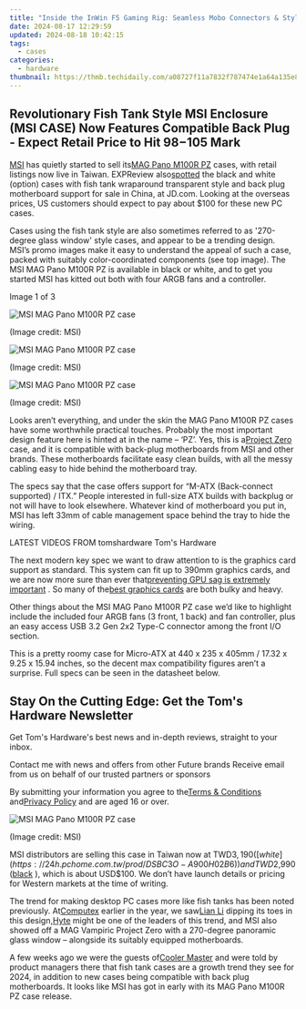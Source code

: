```yaml
---
title: "Inside the InWin F5 Gaming Rig: Seamless Mobo Connectors & Stylish Natural Front Panels Exposed"
date: 2024-08-17 12:29:59
updated: 2024-08-18 10:42:15
tags:
  - cases
categories:
  - hardware
thumbnail: https://thmb.techidaily.com/a08727f11a7832f787474e1a64a135e87ab43cd2d3040a1084f509333c65c397.jpg
---
```


## Revolutionary Fish Tank Style MSI Enclosure (MSI CASE) Now Features Compatible Back Plug - Expect Retail Price to Hit $98-$105 Mark

[MSI](https://tools.techidaily.com) has quietly started to sell its[MAG Pano M100R PZ](https://go.redirectingat.com/?id=92X1584492&xcust=tomshardware%5Fus%5F5256709678179387212&xs=1&url=https%3A%2F%2Ftw.msi.com%2FPC-Case%2FMAG-PANO-M100R-PZ--WHITE%2FOverview&sref=https%3A%2F%2Fwww.tomshardware.com%2Fpc-components%2Fpc-cases%2Fnew-msi-case-combines-fish-tank-style-design-and-back-plug-compatibility-mag-pano-m100r-pz-will-retail-for-around-dollar100) cases, with retail listings now live in Taiwan. EXPReview also[spotted](https://www.expreview.com/91551.html) the black and white (option) cases with fish tank wraparound transparent style and back plug motherboard support for sale in China, at JD.com. Looking at the overseas prices, US customers should expect to pay about $100 for these new PC cases.

 Cases using the fish tank style are also sometimes referred to as '270-degree glass window' style cases, and appear to be a trending design. MSI’s promo images make it easy to understand the appeal of such a case, packed with suitably color-coordinated components (see top image). The MSI MAG Pano M100R PZ is available in black or white, and to get you started MSI has kitted out both with four ARGB fans and a controller.

 Image 1 of 3

![MSI MAG Pano M100R PZ case](https://vanilla.futurecdn.net/cyclingnews/media/img/missing-image.svg)

 (Image credit: MSI)

![MSI MAG Pano M100R PZ case](https://vanilla.futurecdn.net/cyclingnews/media/img/missing-image.svg)

 (Image credit: MSI)

![MSI MAG Pano M100R PZ case](https://vanilla.futurecdn.net/cyclingnews/media/img/missing-image.svg)

 (Image credit: MSI)

 Looks aren’t everything, and under the skin the MAG Pano M100R PZ cases have some worthwhile practical touches. Probably the most important design feature here is hinted at in the name – ‘PZ’. Yes, this is a[Project Zero](https://tools.techidaily.com) case, and it is compatible with back-plug motherboards from MSI and other brands. These motherboards facilitate easy clean builds, with all the messy cabling easy to hide behind the motherboard tray.

 The specs say that the case offers support for “M-ATX (Back-connect supported) / ITX.” People interested in full-size ATX builds with backplug or not will have to look elsewhere. Whatever kind of motherboard you put in, MSI has left 33mm of cable management space behind the tray to hide the wiring.

 LATEST VIDEOS FROM tomshardware Tom's Hardware

 The next modern key spec we want to draw attention to is the graphics card support as standard. This system can fit up to 390mm graphics cards, and we are now more sure than ever that[preventing GPU sag is extremely important](https://tools.techidaily.com) . So many of the[best graphics cards](https://tools.techidaily.com) are both bulky and heavy.

 Other things about the MSI MAG Pano M100R PZ case we’d like to highlight include the included four ARGB fans (3 front, 1 back) and fan controller, plus an easy access USB 3.2 Gen 2x2 Type-C connector among the front I/O section.

 This is a pretty roomy case for Micro-ATX at 440 x 235 x 405mm / 17.32 x 9.25 x 15.94 inches, so the decent max compatibility figures aren’t a surprise. Full specs can be seen in the datasheet below.

## Stay On the Cutting Edge: Get the Tom's Hardware Newsletter

 Get Tom's Hardware's best news and in-depth reviews, straight to your inbox.

 Contact me with news and offers from other Future brands  Receive email from us on behalf of our trusted partners or sponsors

 By submitting your information you agree to the[Terms & Conditions](https://futureplc.com/terms-conditions/) and[Privacy Policy](https://futureplc.com/privacy-policy/) and are aged 16 or over.

![MSI MAG Pano M100R PZ case](https://cdn.mos.cms.futurecdn.net/TzDYByQWKZZPQgpJWKBMod-320-80.jpg)

(Image credit: MSI)

 MSI distributors are selling this case in Taiwan now at TWD$3,190 ([white](https://24h.pchome.com.tw/prod/DSBC3O-A900H02B6) ) and TWD$2,990 ([black](https://24h.pchome.com.tw/prod/DSBC3O-A900H02AO) ), which is about USD$100\. We don’t have launch details or pricing for Western markets at the time of writing.

 The trend for making desktop PC cases more like fish tanks has been noted previously. At[Computex](https://tools.techidaily.com) earlier in the year, we saw[Lian Li](https://tools.techidaily.com) dipping its toes in this design,[Hyte](https://tools.techidaily.com) might be one of the leaders of this trend, and MSI also showed off a MAG Vampiric Project Zero with a 270-degree panoramic glass window – alongside its suitably equipped motherboards.

 A few weeks ago we were the guests of[Cooler Master](https://tools.techidaily.com) and were told by product managers there that fish tank cases are a growth trend they see for 2024, in addition to new cases being compatible with back plug motherboards. It looks like MSI has got in early with its MAG Pano M100R PZ case release.

<ins class="adsbygoogle"
     style="display:block"
     data-ad-format="autorelaxed"
     data-ad-client="ca-pub-7571918770474297"
     data-ad-slot="1223367746"></ins>



<ins class="adsbygoogle"
     style="display:block"
     data-ad-client="ca-pub-7571918770474297"
     data-ad-slot="8358498916"
     data-ad-format="auto"
     data-full-width-responsive="true"></ins>
